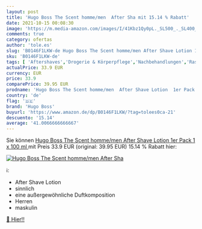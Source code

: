 ```yaml
---
layout: post
title: 'Hugo Boss The Scent homme/men  After Sha mit 15.14 % Rabatt'
date: 2021-10-15 00:08:30
image: 'https://m.media-amazon.com/images/I/41Kbz1Qy0pL._SL500_._SL400_.jpg'
comments: true
category: ofertas
author: 'tole.es'
slug: 'B0146F1LKW-de Hugo Boss The Scent homme/men After Shave Lotion 1er Pack...'
sku: 'B0146F1LKW-de'
tags: [ 'Aftershaves','Drogerie & Körperpflege','Nachbehandlungen','Rasur & Enthaarung','hugo boss', ]
actualPrice: 33.9 EUR
currency: EUR
price: 33.9
comparePrice: 39.95 EUR
prodname: 'Hugo Boss The Scent homme/men  After Shave Lotion  1er Pack  1 x 100 ml '
country: 'de'
flag: '🇩🇪'
brand: 'Hugo Boss'
buyurl: 'https://www.amazon.de/dp/B0146F1LKW/?tag=tolees0ca-21'
descuento: '15.14'
average: '41.0066666666667'
---
```


Sie können [Hugo Boss The Scent homme/men  After Shave Lotion  1er Pack  1 x 100 ml ](https://www.amazon.de/dp/B0146F1LKW/?tag=tolees0ca-21) mit Preis 33.9 EUR (original: 39.95 EUR) 15.14 % Rabatt hier:

[![Hugo Boss The Scent homme/men  After Sha](https://m.media-amazon.com/images/I/41Kbz1Qy0pL._SL500_._SL400_.jpg)](https://www.amazon.de/dp/B0146F1LKW/?tag=tolees0ca-21)

ℹ️:

- After Shave Lotion
- sinnlich
- eine außergewöhnliche Duftkomposition
- Herren
- maskulin

[🛒 Hier!!](https://www.amazon.de/dp/B0146F1LKW/?tag=tolees0ca-21)
